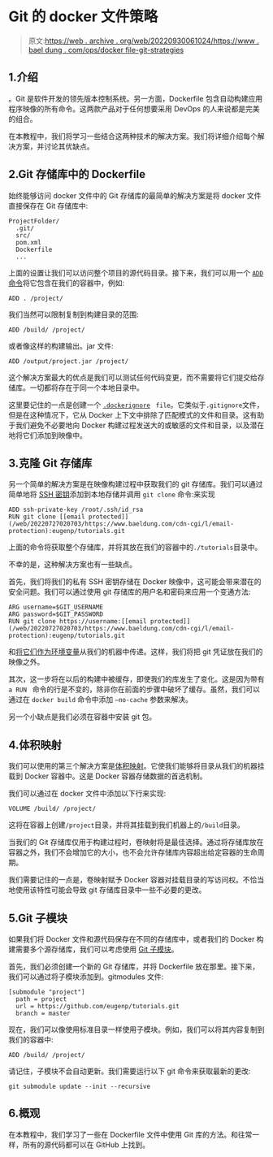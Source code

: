 # Git 的 docker 文件策略

> 原文:[https://web . archive . org/web/20220930061024/https://www . bael dung . com/ops/docker file-git-strategies](https://web.archive.org/web/20220930061024/https://www.baeldung.com/ops/dockerfile-git-strategies)

## 1.介绍

。Git 是软件开发的领先版本控制系统。另一方面，Dockerfile 包含自动构建应用程序映像的所有命令。这两款产品对于任何想要采用 DevOps 的人来说都是完美的组合。

在本教程中，我们将学习一些结合这两种技术的解决方案。我们将详细介绍每个解决方案，并讨论其优缺点。

## 2.Git 存储库中的 Dockerfile

始终能够访问 docker 文件中的 Git 存储库的最简单的解决方案是将 docker 文件直接保存在 Git 存储库中:

```
ProjectFolder/
  .git/
  src/
  pom.xml
  Dockerfile
  ...
```

上面的设置让我们可以访问整个项目的源代码目录。接下来，我们可以用一个 [`ADD`命令](/web/20220727020703/https://www.baeldung.com/ops/docker-copy-add)将它包含在我们的容器中，例如:

```
ADD . /project/
```

我们当然可以限制复制到构建目录的范围:

```
ADD /build/ /project/
```

或者像这样的构建输出。jar 文件:

```
ADD /output/project.jar /project/
```

这个解决方案最大的优点是我们可以测试任何代码变更，而不需要将它们提交给存储库。一切都将存在于同一个本地目录中。

这里要记住的一点是创建一个 [`.dockerignore`](https://web.archive.org/web/20220727020703/https://docs.docker.com/engine/reference/builder/#dockerignore-file) ` file`。它类似于`.gitignore`文件，但是在这种情况下，它从 Docker 上下文中排除了匹配模式的文件和目录。这有助于我们避免不必要地向 Docker 构建过程发送大的或敏感的文件和目录，以及潜在地将它们添加到映像中。

## 3.克隆 Git 存储库

另一个简单的解决方案是在映像构建过程中获取我们的 git 存储库。我们可以通过简单地将 [SSH 密钥](/web/20220727020703/https://www.baeldung.com/linux/generating-ssh-keys-in-linux)添加到本地存储并调用 `git clone` 命令:来实现

```
ADD ssh-private-key /root/.ssh/id_rsa
RUN git clone [[email protected]](/web/20220727020703/https://www.baeldung.com/cdn-cgi/l/email-protection):eugenp/tutorials.git
```

上面的命令将获取整个存储库，并将其放在我们的容器中的`./tutorials`目录中。

不幸的是，这种解决方案也有一些缺点。

首先，我们将我们的私有 SSH 密钥存储在 Docker 映像中，这可能会带来潜在的安全问题。我们可以通过使用 git 存储库的用户名和密码来应用一个变通方法:

```
ARG username=$GIT_USERNAME
ARG password=$GIT_PASSWORD
RUN git clone https://username:[[email protected]](/web/20220727020703/https://www.baeldung.com/cdn-cgi/l/email-protection):eugenp/tutorials.git
```

和[将它们作为环境变量](/web/20220727020703/https://www.baeldung.com/ops/docker-container-environment-variables)从我们的机器中传递。这样，我们将把 git 凭证放在我们的映像之外。

其次，这一步将在以后的构建中被缓存，即使我们的库发生了变化。这是因为带有 `a RUN ` 命令的行是不变的，除非你在前面的步骤中破坏了缓存。虽然，我们可以通过在 `docker build` 命令中添加 `–no-cache` 参数来解决。

另一个小缺点是我们必须在容器中安装 git 包。

## 4.体积映射

我们可以使用的第三个解决方案是[体积映射](/web/20220727020703/https://www.baeldung.com/ops/docker-volumes)。它使我们能够将目录从我们的机器挂载到 Docker 容器中。这是 Docker 容器存储数据的首选机制。

我们可以通过在 docker 文件中添加以下行来实现:

```
VOLUME /build/ /project/
```

这将在容器上创建`/project`目录，并将其挂载到我们机器上的`/build`目录。

当我们的 Git 存储库仅用于构建过程时，卷映射将是最佳选择。通过将存储库放在容器之外，我们不会增加它的大小，也不会允许存储库内容超出给定容器的生命周期。

我们需要记住的一点是，卷映射赋予 Docker 容器对挂载目录的写访问权。不恰当地使用该特性可能会导致 git 存储库目录中一些不必要的更改。

## 5.Git 子模块

如果我们将 Docker 文件和源代码保存在不同的存储库中，或者我们的 Docker 构建需要多个源存储库，我们可以考虑使用 [Git 子模块](https://web.archive.org/web/20220727020703/https://git-scm.com/book/en/v2/Git-Tools-Submodules)。

首先，我们必须创建一个新的 Git 存储库，并将 Dockerfile 放在那里。接下来，我们可以通过将子模块添加到。gitmodules 文件:

```
[submodule "project"]
  path = project
  url = https://github.com/eugenp/tutorials.git
  branch = master
```

现在，我们可以像使用标准目录一样使用子模块。例如，我们可以将其内容复制到我们的容器中:

`ADD /build/ /project/`

请记住，子模块不会自动更新。我们需要运行以下 git 命令来获取最新的更改:

```
git submodule update --init --recursive
```

## 6.概观

在本教程中，我们学习了一些在 Dockerfile 文件中使用 Git 库的方法。和往常一样，所有的源代码都可以在 GitHub 上找到。